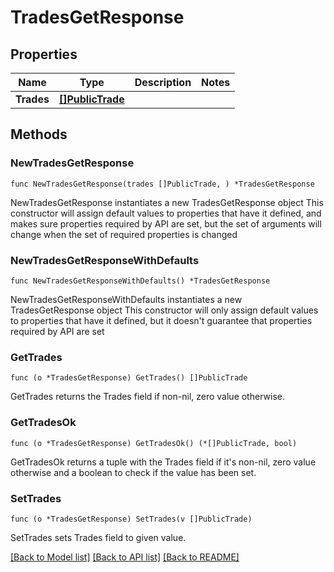 # TradesGetResponse

## Properties

Name | Type | Description | Notes
------------ | ------------- | ------------- | -------------
**Trades** | [**[]PublicTrade**](PublicTrade.md) |  | 

## Methods

### NewTradesGetResponse

`func NewTradesGetResponse(trades []PublicTrade, ) *TradesGetResponse`

NewTradesGetResponse instantiates a new TradesGetResponse object
This constructor will assign default values to properties that have it defined,
and makes sure properties required by API are set, but the set of arguments
will change when the set of required properties is changed

### NewTradesGetResponseWithDefaults

`func NewTradesGetResponseWithDefaults() *TradesGetResponse`

NewTradesGetResponseWithDefaults instantiates a new TradesGetResponse object
This constructor will only assign default values to properties that have it defined,
but it doesn't guarantee that properties required by API are set

### GetTrades

`func (o *TradesGetResponse) GetTrades() []PublicTrade`

GetTrades returns the Trades field if non-nil, zero value otherwise.

### GetTradesOk

`func (o *TradesGetResponse) GetTradesOk() (*[]PublicTrade, bool)`

GetTradesOk returns a tuple with the Trades field if it's non-nil, zero value otherwise
and a boolean to check if the value has been set.

### SetTrades

`func (o *TradesGetResponse) SetTrades(v []PublicTrade)`

SetTrades sets Trades field to given value.



[[Back to Model list]](../README.md#documentation-for-models) [[Back to API list]](../README.md#documentation-for-api-endpoints) [[Back to README]](../README.md)



